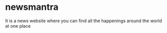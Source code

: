 # newsmantra
It is a news website where you can find all the happenings around the world at one place
